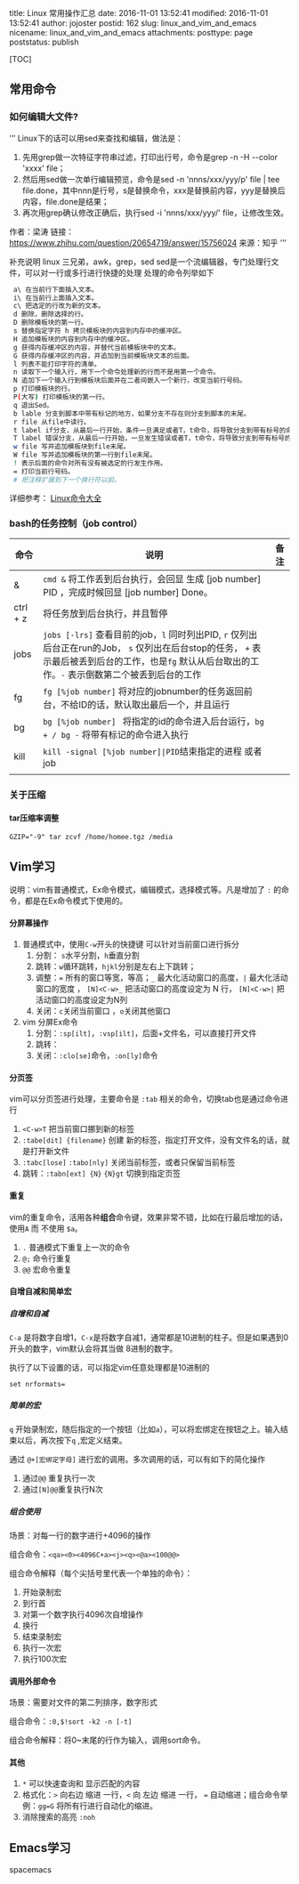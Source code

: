 title: Linux 常用操作汇总
date: 2016-11-01 13:52:41
modified: 2016-11-01 13:52:41
author: jojoster
postid: 162
slug: linux_and_vim_and_emacs
nicename: linux_and_vim_and_emacs
attachments: 
posttype: page
poststatus: publish



[TOC]

## 常用命令

### 如何编辑大文件?

’’’
Linux下的话可以用sed来查找和编辑，做法是：

1. 先用grep做一次特征字符串过滤，打印出行号，命令是grep -n -H --color 'xxxx' file；
2. 然后用sed做一次单行编辑预览，命令是sed -n 'nnns/xxx/yyy/p' file | tee file.done，其中nnn是行号，s是替换命令，xxx是替换前内容，yyy是替换后内容，file.done是结果；
3. 再次用grep确认修改正确后，执行sed -i 'nnns/xxx/yyy/' file，让修改生效。

作者：梁涛
链接：https://www.zhihu.com/question/20654719/answer/15756024
来源：知乎
’’’

补充说明
linux 三兄弟，awk，grep，sed
sed是一个流编辑器，专门处理行文件，可以对一行或多行进行快捷的处理
处理的命令列举如下

```bash
 a\ 在当前行下面插入文本。
 i\ 在当前行上面插入文本。
 c\ 把选定的行改为新的文本。
 d 删除，删除选择的行。
 D 删除模板块的第一行。
 s 替换指定字符 h 拷贝模板块的内容到内存中的缓冲区。
 H 追加模板块的内容到内存中的缓冲区。
 g 获得内存缓冲区的内容，并替代当前模板块中的文本。
 G 获得内存缓冲区的内容，并追加到当前模板块文本的后面。
 l 列表不能打印字符的清单。
 n 读取下一个输入行，用下一个命令处理新的行而不是用第一个命令。
 N 追加下一个输入行到模板块后面并在二者间嵌入一个新行，改变当前行号码。
 p 打印模板块的行。
 P(大写) 打印模板块的第一行。
 q 退出Sed。
 b lable 分支到脚本中带有标记的地方，如果分支不存在则分支到脚本的末尾。
 r file 从file中读行。
 t label if分支，从最后一行开始，条件一旦满足或者T，t命令，将导致分支到带有标号的命令处，或者到脚本的末尾。
 T label 错误分支，从最后一行开始，一旦发生错误或者T，t命令，将导致分支到带有标号的命令处，或者到脚本的末尾。
 w file 写并追加模板块到file末尾。
 W file 写并追加模板块的第一行到file末尾。
 ! 表示后面的命令对所有没有被选定的行发生作用。
 = 打印当前行号码。
 # 把注释扩展到下一个换行符以前。
```

 详细参考： [Linux命令大全](http://man.linuxde.net/sed)

### bash的任务控制（job control）

| 命令       | 说明                                       | 备注   |
| -------- | ---------------------------------------- | ---- |
| &        | `cmd &`   将工作丢到后台执行，会回显 生成 [job number] PID ，完成时候回显 [job number] Done。 |      |
| ctrl + z | 将任务放到后台执行，并且暂停                           |      |
| jobs     | `jobs [-lrs]` 查看目前的job，`l` 同时列出PID, `r` 仅列出后台正在run的Job，  `s` 仅列出在后台stop的任务， `+` 表示最后被丢到后台的工作，也是`fg` 默认从后台取出的工作。`-` 表示倒数第二个被丢到后台的工作 |      |
| fg       | `fg [%job number]` 将对应的jobnumber的任务返回前台，不给ID的话，默认取出最后一个，并且运行 |      |
| bg       | `bg [%job number] ` 将指定的id的命令进入后台运行，`bg + / bg -` 将带有标记的命令进入执行 |      |
| kill     | `kill -signal [%job number]\|PID`结束指定的进程 或者 job |      |
|          |                                          |      |

### 关于压缩

#### tar压缩率调整

```
GZIP="-9" tar zcvf /home/homee.tgz /media
```

## Vim学习

说明：vim有普通模式，Ex命令模式，编辑模式，选择模式等。凡是增加了 `:` 的命令，都是在Ex命令模式下使用的。

#### 分屏幕操作

1. 普通模式中，使用`C-w`开头的快捷键 可以针对当前窗口进行拆分
   1. 分割： `s`水平分割，`h`垂直分割
   2. 跳转：`w`循环跳转，`hjkl`分别是左右上下跳转；
   3. 调整：`=` 所有的窗口等宽，等高；`_`  最大化活动窗口的高度，`|` 最大化活动窗口的宽度 ， `[N]<C-w>_` 把活动窗口的高度设定为 N 行， `[N]<C-w>|` 把活动窗口的高度设定为N列
   4. 关闭：`c`关闭当前窗口 ，`o`关闭其他窗口
2. vim 分屏Ex命令
   1. 分割：`:sp[ilt]`，`:vsp[ilt]`，后面+文件名，可以直接打开文件
   2. 跳转：
   3. 关闭：`:clo[se]`命令，`:on[ly]`命令

#### 分页签

vim可以分页签进行处理，主要命令是 `:tab` 相关的命令，切换tab也是通过命令进行

1. `<C-w>T` 把当前窗口挪到新的标签
2. `:tabe[dit] {filename}` 创建 新的标签，指定打开文件，没有文件名的话，就是打开新文件
3. `:tabc[lose]`   `:tabo[nly]` 关闭当前标签，或者只保留当前标签
4. 跳转：`:tabn[ext] {N}` `{N}gt` 切换到指定页签

#### 重复

vim的重复命令，活用各种**组合**命令键，效果非常不错，比如在行最后增加的话，使用`A` 而 不使用 `$a`。

1. `.` 普通模式下重复上一次的命令
2. `@;` 命令行重复
3. `@@` 宏命令重复

#### 自增自减和简单宏

##### 自增和自减

`C-a` 是将数字自增1，`C-x`是将数字自减1，通常都是10进制的柱子。但是如果遇到0开头的数字，vim默认会将其当做 8进制的数字。

执行了以下设置的话，可以指定vim任意处理都是10进制的

```shell
set nrformats=
```

##### 简单的宏

`q` 开始录制宏，随后指定的一个按钮（比如`a`），可以将宏绑定在按钮之上。输入结束以后，再次按下`q` ,宏定义结束。

通过 `@+[宏绑定字母]` 进行宏的调用。多次调用的话，可以有如下的简化操作

1. 通过`@@` 重复执行一次
2. 通过`[N]@@`重复执行N次

##### 组合使用

场景：对每一行的数字进行+4096的操作

组合命令：`<qa><0><4096C+a><j><q><@a><100@@>`

组合命令解释（每个尖括号里代表一个单独的命令）：

1. 开始录制宏
2. 到行首
3. 对第一个数字执行4096次自增操作
4. 换行
5. 结束录制宏
6. 执行一次宏
7. 执行100次宏

#### 调用外部命令

场景：需要对文件的第二列排序，数字形式

组合命令：`:0,$!sort -k2 -n [-t] `

组合命令解释：将0~末尾的行作为输入，调用sort命令。

#### 其他

1. `*`  可以快速查询和 显示匹配的内容
2. 格式化：`>`  向右边 缩进 一行，`<` 向 左边 缩进 一行， `=` 自动缩进；组合命令举例：`gg=G` 将所有行进行自动化的缩进。
3. 消除搜索的高亮  `:noh`

## Emacs学习

spacemacs